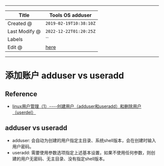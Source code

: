 -----

| Title         | Tools OS adduser                                    |
| ------------- | --------------------------------------------------- |
| Created @     | `2019-02-19T10:38:10Z`                              |
| Last Modify @ | `2022-12-22T01:20:25Z`                              |
| Labels        | \`\`                                                |
| Edit @        | [here](https://github.com/junxnone/linux/issues/69) |

-----

# 添加账户 adduser vs useradd

## Reference

  - [linux用户管理（1）----创建用户（adduser和useradd）和删除用户（userdel）](https://blog.csdn.net/beitiandijun/article/details/41678251)

## adduser vs useradd

  - adduser: 会自动为创建的用户指定主目录、系统shell版本，会在创建时输入用户密码。
  - useradd: 需要使用参数选项指定上述基本设置，如果不使用任何参数，则创建的用户无密码、无主目录、没有指定shell版本。
